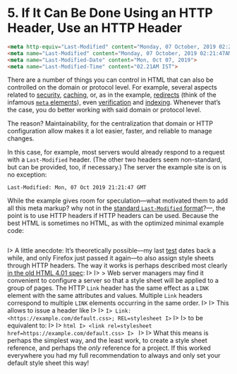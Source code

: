 # 5. If It Can Be Done Using an HTTP Header, Use an HTTP Header

```html
<meta http-equiv="Last-Modified" content="Monday, 07 October, 2019 02:21:47AM">
<meta name="Last-Modified" content="Monday, 07 October, 2019 02:21:47AM">
<meta name="Last-Modified-Date" content="Mon, Oct 07, 2019">
<meta name="Last-Modified-Time" content="02.21AM IST">
```

There are a number of things you can control in HTML that can also be controlled on the domain or protocol level. For example, several aspects related to [security](https://developer.mozilla.org/en-US/docs/Web/HTTP/Headers/Content-Security-Policy), [caching](http://cristian.sulea.net/blog/disable-browser-caching-with-meta-html-tags/), or, as in the example, [redirects](https://developer.mozilla.org/en-US/docs/Web/HTTP/Redirections) (think of the infamous [`meta` elements](https://html.spec.whatwg.org/multipage/semantics.html#the-meta-element)), even [verification](https://support.google.com/webmasters/answer/9008080) and [indexing](https://support.google.com/webmasters/answer/93710). Whenever that’s the case, you do better working with said domain or protocol level.

The reason? Maintainability, for the centralization that domain or HTTP configuration allow makes it a lot easier, faster, and reliable to manage changes.

In this case, for example, most servers would already respond to a request with a `Last-Modified` header. (The other two headers seem non-standard, but can be provided, too, if necessary.) The server the example site is on is no exception:

```
Last-Modified: Mon, 07 Oct 2019 21:21:47 GMT
```

While the example gives room for speculation—what motivated them to add all this meta markup? why not in the [standard `Last-Modified` format](https://developer.mozilla.org/en-US/docs/Web/HTTP/Headers/Last-Modified)?—, the point is to use HTTP headers if HTTP headers can be used. Because the best HTML is sometimes no HTML, as with the optimized minimal example code:

```html
```

I> A little anecdote: It’s theoretically possible—my last [test](https://hell.meiert.org/core/php/link.php) dates back a while, and only Firefox just passed it again—to also assign style sheets through HTTP headers. The way it works is perhaps described most clearly [in the old HTML 4.01 spec](https://www.w3.org/TR/html401/present/styles.html#h-14.6):
I>
I> > Web server managers may find it convenient to configure a server so that a style sheet will be applied to a group of pages. The HTTP `Link` header has the same effect as a `LINK` element with the same attributes and values. Multiple `Link` headers correspond to multiple `LINK` elements occurring in the same order.
I>
I> This allows to issue a header like
I>
I> ```
I> Link: <https://example.com/default.css>; REL=stylesheet
I> ```
I>
I> to be equivalent to:
I>
I> ```html
I> <link rel=stylesheet href=https://example.com/default.css>
I> ```
I>
I> What this means is perhaps the simplest way, and the least work, to create a style sheet reference, and perhaps the _only_ reference for a project. If this worked everywhere you had my full recommendation to always and only set your default style sheet this way!